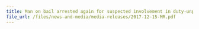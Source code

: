 ```yaml
---
title: Man on bail arrested again for suspected involvement in duty-unpaid cigarette activities 
file_url: /files/news-and-media/media-releases/2017-12-15-MR.pdf
---
```

